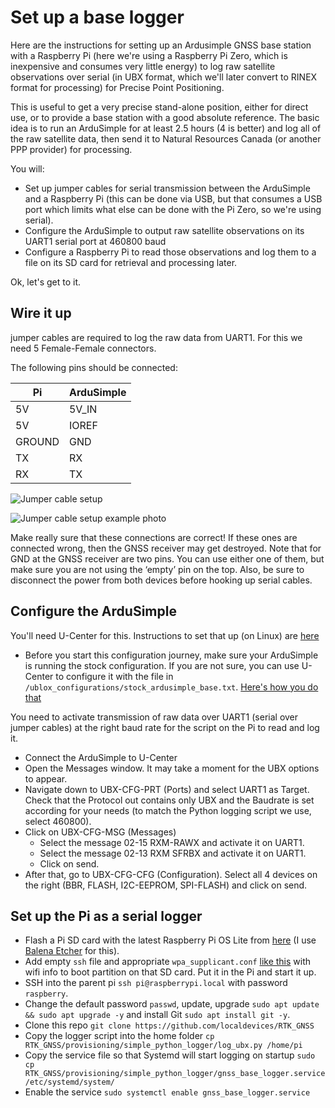 # Set up a base logger

Here are the instructions for setting up an Ardusimple GNSS base station with a Raspberry Pi (here we're using a Raspberry Pi Zero, which is inexpensive and consumes very little energy) to log raw satellite observations over serial (in UBX format, which we'll later convert to RINEX format for processing) for Precise Point Positioning.

This is useful to get a very precise stand-alone position, either for direct use, or to provide a base station with a good absolute reference. The basic idea is to run an ArduSimple for at least 2.5 hours (4 is better) and log all of the raw satellite data, then send it to Natural Resources Canada (or another PPP provider) for processing.

You will:
- Set up jumper cables for serial transmission between the ArduSimple and a Raspberry Pi (this can be done via USB, but that consumes a USB port which limits what else can be done with the Pi Zero, so we're using serial). 
- Configure the ArduSimple to output raw satellite observations on its UART1 serial port at 460800 baud
- Configure a Raspberry Pi to read those observations and log them to a file on its SD card for retrieval and processing later.

Ok, let's get to it.

## Wire it up
jumper cables are required to log the raw data from UART1. For this we need 5 Female-Female connectors.

The following pins should be connected:

| Pi | ArduSimple |
| --- | --- |
| 5V | 5V_IN |
| 5V | IOREF |
| GROUND | GND |
| TX | RX |
| RX | TX |

![Jumper cable setup](/images/Ardusimple_RPi0_jumper_wiring_schematic.jpeg)

![Jumper cable setup example photo](/images/Ardusimple_RPi0_jumper_wiring_photo.jpeg)

Make really sure that these connections are correct! If these ones are connected wrong, then the GNSS receiver may get destroyed. Note that for GND at the GNSS receiver are two pins. You can use either one of them, but make sure you are not using the ‘empty’ pin on the top. Also, be sure to disconnect the power from both devices before hooking up serial cables. 

## Configure the ArduSimple

You'll need U-Center for this. Instructions to set that up (on Linux) are [here](/provisioning/U-center_setup.md)
- Before you start this configuration journey, make sure your ArduSimple is running the stock configuration. If you are not sure, you can use U-Center to configure it with the file in ```/ublox_configurations/stock_ardusimple_base.txt```. [Here's how you do that]()

You need to activate transmission of raw data over UART1 (serial over jumper cables) at the right baud rate for the script on the Pi to read and log it.
- Connect the ArduSimple to U-Center
- Open the Messages window. It may take a moment for the UBX options to appear.
- Navigate down to UBX-CFG-PRT (Ports) and select UART1 as Target. Check that the Protocol out contains only UBX and the Baudrate is set according for your needs (to match the Python logging script we use, select 460800).
- Click on UBX-CFG-MSG (Messages)
  - Select the message 02-15 RXM-RAWX and activate it on UART1.
  - Select the message 02-13 RXM SFRBX and activate it on UART1.
  - Click on send.
- After that, go to UBX-CFG-CFG (Configuration). Select all 4 devices on the right (BBR, FLASH, I2C-EEPROM, SPI-FLASH) and click on send.

## Set up the Pi as a serial logger

- Flash a Pi SD card with the latest Raspberry Pi OS Lite from [here](https://www.raspberrypi.org/software/operating-systems/) (I use [Balena Etcher](https://www.balena.io/etcher/) for this). 
- Add empty ```ssh``` file and appropriate ```wpa_supplicant.conf``` [like this](https://www.raspberrypi.org/documentation/configuration/wireless/headless.md) with wifi info to boot partition on that SD card. Put it in the Pi and start it up.
- SSH into the parent pi ```ssh pi@raspberrypi.local``` with password ```raspberry```.
- Change the default password ```passwd```, update, upgrade ```sudo apt update && sudo apt upgrade -y``` and install Git ```sudo apt install git -y```.
- Clone this repo ```git clone https://github.com/localdevices/RTK_GNSS```
- Copy the logger script into the home folder ```cp RTK_GNSS/provisioning/simple_python_logger/log_ubx.py /home/pi```
- Copy the service file so that Systemd will start logging on startup ```sudo cp RTK_GNSS/provisioning/simple_python_logger/gnss_base_logger.service /etc/systemd/system/```
- Enable the service ```sudo systemctl enable gnss_base_logger.service```